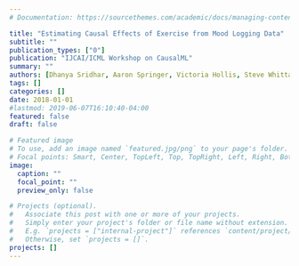 ```yaml
---
# Documentation: https://sourcethemes.com/academic/docs/managing-content/

title: "Estimating Causal Effects of Exercise from Mood Logging Data"
subtitle: ""
publication_types: ["0"]
publication: "IJCAI/ICML Workshop on CausalML"
summary: ""
authors: [Dhanya Sridhar, Aaron Springer, Victoria Hollis, Steve Whittaker, Lise Getoor]
tags: []
categories: []
date: 2018-01-01
#lastmod: 2019-06-07T16:10:40-04:00
featured: false
draft: false

# Featured image
# To use, add an image named `featured.jpg/png` to your page's folder.
# Focal points: Smart, Center, TopLeft, Top, TopRight, Left, Right, BottomLeft, Bottom, BottomRight.
image:
  caption: ""
  focal_point: ""
  preview_only: false

# Projects (optional).
#   Associate this post with one or more of your projects.
#   Simply enter your project's folder or file name without extension.
#   E.g. `projects = ["internal-project"]` references `content/project/deep-learning/index.md`.
#   Otherwise, set `projects = []`.
projects: []
---
```


